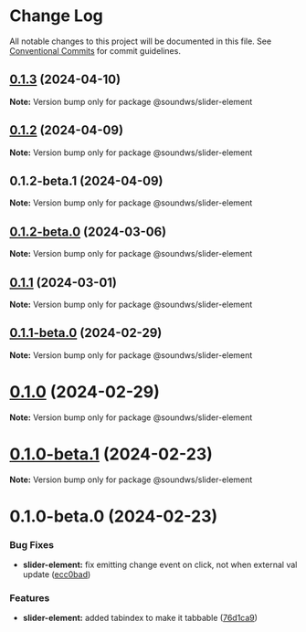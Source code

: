 # Change Log

All notable changes to this project will be documented in this file.
See [Conventional Commits](https://conventionalcommits.org) for commit guidelines.

## [0.1.3](https://github.com/sound-ws/slider-element/compare/@soundws/slider-element@0.1.2...@soundws/slider-element@0.1.3) (2024-04-10)

**Note:** Version bump only for package @soundws/slider-element





## [0.1.2](https://github.com/sound-ws/slider-element/compare/@soundws/slider-element@0.1.2-beta.1...@soundws/slider-element@0.1.2) (2024-04-09)

**Note:** Version bump only for package @soundws/slider-element





## 0.1.2-beta.1 (2024-04-09)

**Note:** Version bump only for package @soundws/slider-element





## [0.1.2-beta.0](https://github.com/sound-ws/slider-element/compare/@soundws/slider-element@0.1.1...@soundws/slider-element@0.1.2-beta.0) (2024-03-06)

**Note:** Version bump only for package @soundws/slider-element





## [0.1.1](https://github.com/sound-ws/slider-element/compare/@soundws/slider-element@0.1.1-beta.0...@soundws/slider-element@0.1.1) (2024-03-01)

**Note:** Version bump only for package @soundws/slider-element





## [0.1.1-beta.0](https://github.com/sound-ws/slider-element/compare/@soundws/slider-element@0.1.0...@soundws/slider-element@0.1.1-beta.0) (2024-02-29)

**Note:** Version bump only for package @soundws/slider-element





# [0.1.0](https://github.com/sound-ws/slider-element/compare/@soundws/slider-element@0.1.0-beta.1...@soundws/slider-element@0.1.0) (2024-02-29)

**Note:** Version bump only for package @soundws/slider-element





# [0.1.0-beta.1](https://github.com/sound-ws/slider-element/compare/@soundws/slider-element@0.1.0-beta.0...@soundws/slider-element@0.1.0-beta.1) (2024-02-23)

**Note:** Version bump only for package @soundws/slider-element





# 0.1.0-beta.0 (2024-02-23)


### Bug Fixes

* **slider-element:** fix emitting change event on click, not when external val update ([ecc0bad](https://github.com/firstcoders/monorepo/commit/ecc0bad0ed460a685a969b1a7349581bb151706c))


### Features

* **slider-element:** added tabindex to make it tabbable ([76d1ca9](https://github.com/firstcoders/monorepo/commit/76d1ca9ac3365145c45ca5e7f77d46687b8d0e4f))
